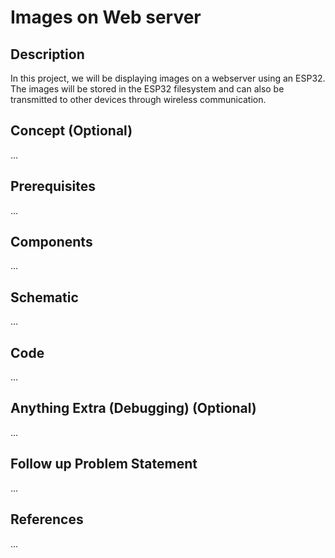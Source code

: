# Images on Web server
## Description
In this project, we will be displaying images on a webserver using an ESP32. The images will be stored in the ESP32 filesystem and can also be transmitted to other devices through wireless communication.
## Concept (Optional)
...
## Prerequisites
...
## Components
...
## Schematic
...
## Code
...
## Anything Extra (Debugging) (Optional)
...
## Follow up Problem Statement
...
## References
...
